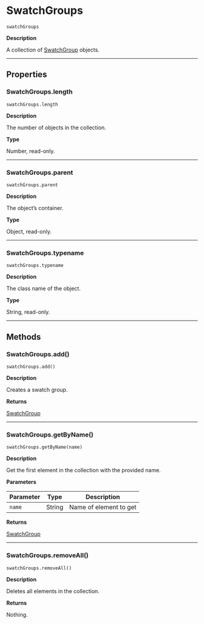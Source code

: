 <a id="jsobjref-swatchgroups"></a>

# SwatchGroups

`swatchGroups`

**Description**

A collection of [SwatchGroup](SwatchGroup.md#jsobjref-swatchgroup) objects.

---

## Properties

<a id="jsobjref-swatchgroups-length"></a>

### SwatchGroups.length

`swatchGroups.length`

**Description**

The number of objects in the collection.

**Type**

Number, read-only.

---

<a id="jsobjref-swatchgroups-parent"></a>

### SwatchGroups.parent

`swatchGroups.parent`

**Description**

The object’s container.

**Type**

Object, read-only.

---

<a id="jsobjref-swatchgroups-typename"></a>

### SwatchGroups.typename

`swatchGroups.typename`

**Description**

The class name of the object.

**Type**

String, read-only.

---

## Methods

<a id="jsobjref-swatchgroups-add"></a>

### SwatchGroups.add()

`swatchGroups.add()`

**Description**

Creates a swatch group.

**Returns**

[SwatchGroup](SwatchGroup.md#jsobjref-swatchgroup)

---

<a id="jsobjref-swatchgroups-getbyname"></a>

### SwatchGroups.getByName()

`swatchGroups.getByName(name)`

**Description**

Get the first element in the collection with the provided name.

**Parameters**

| Parameter   | Type   | Description            |
|-------------|--------|------------------------|
| `name`      | String | Name of element to get |

**Returns**

[SwatchGroup](SwatchGroup.md#jsobjref-swatchgroup)

---

<a id="jsobjref-swatchgroups-removeall"></a>

### SwatchGroups.removeAll()

`swatchGroups.removeAll()`

**Description**

Deletes all elements in the collection.

**Returns**

Nothing.
